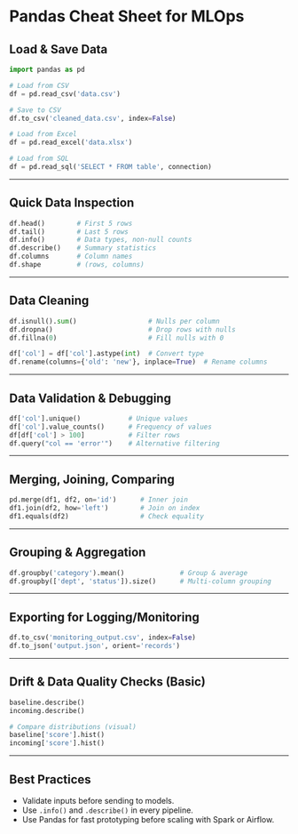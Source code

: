 # Pandas Cheat Sheet for MLOps 

## Load & Save Data

```python
import pandas as pd

# Load from CSV
df = pd.read_csv('data.csv')

# Save to CSV
df.to_csv('cleaned_data.csv', index=False)

# Load from Excel
df = pd.read_excel('data.xlsx')

# Load from SQL
df = pd.read_sql('SELECT * FROM table', connection)
```

---

## Quick Data Inspection

```python
df.head()        # First 5 rows
df.tail()        # Last 5 rows
df.info()        # Data types, non-null counts
df.describe()    # Summary statistics
df.columns       # Column names
df.shape         # (rows, columns)
```

---

## Data Cleaning

```python
df.isnull().sum()                  # Nulls per column
df.dropna()                        # Drop rows with nulls
df.fillna(0)                       # Fill nulls with 0

df['col'] = df['col'].astype(int)  # Convert type
df.rename(columns={'old': 'new'}, inplace=True)  # Rename columns
```

---

## Data Validation & Debugging

```python
df['col'].unique()            # Unique values
df['col'].value_counts()      # Frequency of values
df[df['col'] > 100]           # Filter rows
df.query("col == 'error'")    # Alternative filtering
```

---

## Merging, Joining, Comparing

```python
pd.merge(df1, df2, on='id')      # Inner join
df1.join(df2, how='left')        # Join on index
df1.equals(df2)                  # Check equality
```

---

## Grouping & Aggregation

```python
df.groupby('category').mean()              # Group & average
df.groupby(['dept', 'status']).size()      # Multi-column grouping
```

---

## Exporting for Logging/Monitoring

```python
df.to_csv('monitoring_output.csv', index=False)
df.to_json('output.json', orient='records')
```

---

## Drift & Data Quality Checks (Basic)

```python
baseline.describe()
incoming.describe()

# Compare distributions (visual)
baseline['score'].hist()
incoming['score'].hist()
```

---

## Best Practices

- Validate inputs before sending to models.
- Use `.info()` and `.describe()` in every pipeline.
- Use Pandas for fast prototyping before scaling with Spark or Airflow.